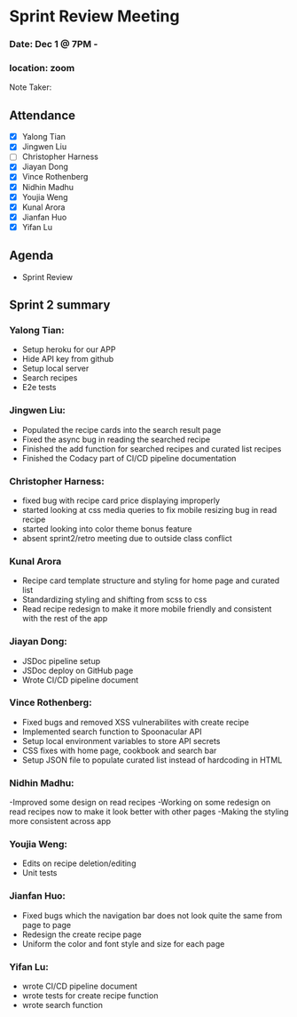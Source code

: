 # Sprint Review Meeting

### Date: Dec 1 @ 7PM -

### location: zoom

Note Taker:

## Attendance

- [x] Yalong Tian
- [x] Jingwen Liu
- [ ] Christopher Harness
- [x] Jiayan Dong
- [x] Vince Rothenberg
- [x] Nidhin Madhu
- [x] Youjia Weng
- [x] Kunal Arora
- [x] Jianfan Huo
- [x] Yifan Lu

## Agenda

- Sprint Review

## Sprint 2 summary

### Yalong Tian:

- Setup heroku for our APP
- Hide API key from github
- Setup local server
- Search recipes
- E2e tests

### Jingwen Liu:

- Populated the recipe cards into the search result page
- Fixed the async bug in reading the searched recipe
- Finished the add function for searched recipes and curated list recipes
- Finished the Codacy part of CI/CD pipeline documentation

### Christopher Harness:

- fixed bug with recipe card price displaying improperly
- started looking at css media queries to fix mobile resizing bug in read recipe
- started looking into color theme bonus feature
- absent sprint2/retro meeting due to outside class conflict

### Kunal Arora

- Recipe card template structure and styling for home page and curated list
- Standardizing styling and shifting from scss to css
- Read recipe redesign to make it more mobile friendly and consistent with the rest of the app

### Jiayan Dong:

- JSDoc pipeline setup
- JSDoc deploy on GitHub page
- Wrote CI/CD pipeline document

### Vince Rothenberg:

- Fixed bugs and removed XSS vulnerabilites with create recipe
- Implemented search function to Spoonacular API
- Setup local environment variables to store API secrets
- CSS fixes with home page, cookbook and search bar
- Setup JSON file to populate curated list instead of hardcoding in HTML

### Nidhin Madhu:

-Improved some design on read recipes
-Working on some redesign on read recipes now to make it look better with other pages
-Making the styling more consistent across app

### Youjia Weng:

- Edits on recipe deletion/editing
- Unit tests

### Jianfan Huo:

- Fixed bugs which the navigation bar does not look quite the same from page to page
- Redesign the create recipe page
- Uniform the color and font style and size for each page

### Yifan Lu:

- wrote CI/CD pipeline document
- wrote tests for create recipe function
- wrote search function

